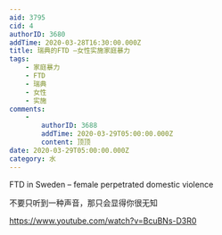 ```yaml
---
aid: 3795
cid: 4
authorID: 3680
addTime: 2020-03-28T16:30:00.000Z
title: 瑞典的FTD –女性实施家庭暴力
tags:
    - 家庭暴力
    - FTD
    - 瑞典
    - 女性
    - 实施
comments:
    -
        authorID: 3688
        addTime: 2020-03-29T05:00:00.000Z
        content: 顶顶
date: 2020-03-29T05:00:00.000Z
category: 水
---
```


FTD in Sweden – female perpetrated domestic violence

不要只听到一种声音，那只会显得你很无知

https://www.youtube.com/watch?v=BcuBNs-D3R0
